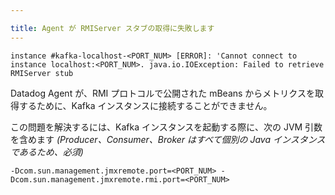 ```yaml
---

title: Agent が RMIServer スタブの取得に失敗します
---
```


```text
instance #kafka-localhost-<PORT_NUM> [ERROR]: 'Cannot connect to instance localhost:<PORT_NUM>. java.io.IOException: Failed to retrieve RMIServer stub
```

Datadog Agent が、RMI プロトコルで公開された mBeans からメトリクスを取得するために、Kafka インスタンスに接続することができません。

この問題を解決するには、Kafka インスタンスを起動する際に、次の JVM 引数を含めます *(Producer、Consumer、Broker はすべて個別の Java インスタンスであるため、必須)*

```text
-Dcom.sun.management.jmxremote.port=<PORT_NUM> -Dcom.sun.management.jmxremote.rmi.port=<PORT_NUM>
```
